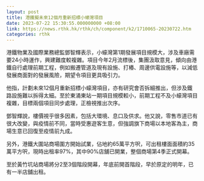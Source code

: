 ```yaml
---
layout: post
title: 港鐵擬未來12個月重新招標小蠔灣項目
date: 2023-07-22 15:30:55.000000000 +08:00
link: https://news.rthk.hk/rthk/ch/component/k2/1710065-20230722.htm
categories: rthk
---
```


港鐵物業及國際業務總監鄧智輝表示，小蠔灣第1期發展項目規模大，涉及車廠需要24小時運作，興建難度較複雜。項目今年2月流標後，集團汲取意見，傾向由港鐵自行處理前期工程，例如搬遷管道及現有設施、打樁、周邊供電設施等，以減低發展商面對的發展風險，期望令項目更具吸引力。

他指，計劃未來12個月重新招標小蠔灣項目，亦有研究會否拆細推出，但涉及鐵路設施難以拆得太細。至於東涌東站一期項目規模較小，前期工程不及小蠔灣項目複雜，目標兩個項目同步處理，正檢視推出次序。

鄧智輝說，樓價視乎很多因素，包括大環境、息口及供求。他又說，零售市道已有很大改變，與疫情前不同，當時受惠遊客生意，但強調旗下商場以本地客為主，商場生意已回復至疫情前九成。

另外，港鐵大圍站商場圍方開始試業，佔地約65萬平方呎，可出租樓面面積約35萬平方呎，現時出租率97%，其中90%店舖已開業，整個商場第4季正式開幕。

至於黃竹坑站商場將分2至3個階段開幕，年底前開首階段，早於原定的明年，已有一半店舖出租。

